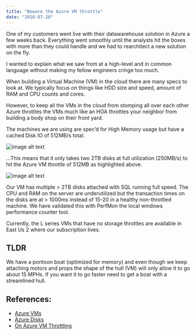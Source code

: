 ```yaml
---
title: "Beware the Azure VM throttle"
date: "2018-07-28"
---
```


One of my customers went live with their datawarehouse solution in Azure a few weeks back. Everything went smoothly until the analysts hit the boxes with more than they could handle and we had to rearchitect a new solution on the fly.

I wanted to explain what we saw from at a high-level and in common language without making my fellow engineers cringe too much.

When building a Virtual Machine (VM) in the cloud there are many specs to look at. We typically focus on things like HDD size and speed, amount of RAM and CPU counts and cores. 

However, to keep all the VMs in the cloud from stomping all over each other Azure throttles the VMs much like an HOA throttles your neighbor from building a body shop on their front yard. 

The machines we are using are spec’d for High Memory usage but have a cached Disk IO of 512MB/s total.

![image alt text](/Picture1.png)

…This means that it only takes two 2TB disks at full utilization (250MB/s) to hit the Azure VM throttle of 512MB as highlighted above.

![image alt text](/disklimits.png)

Our VM has multiple > 2TB disks attached with SQL running full speed. The CPU and RAM on the server are underutilized but the transaction times on the disks are at > 1000ms instead of 15-20 in a healthy non-throttled machine. We have validated this with PerfMon the local windows performance counter tool.

Currently, the L series VMs that have no storage throttles are available in East Us 2 where our subscription lives.


TLDR
------------------
We have a pontoon boat (optimized for memory) and even though we keep attaching motors and props the shape of the hull (VM) will only allow it to go about 15 MPHs. If you want it to go faster need to get a boat with a streamlined hull.

References:
------------------
* [Azure VMs](https://docs.microsoft.com/en-us/azure/virtual-machines/windows/sizes-memory#esv3-series)
* [Azure Disks](https://docs.microsoft.com/en-us/azure/virtual-machines/windows/premium-storage#scalability-and-performance-targets)
* [On Azure VM Throttling](https://blogs.technet.microsoft.com/xiangwu/2017/05/14/azure-vm-storage-performance-and-throttling-demystify/)
